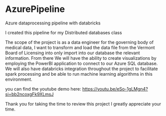 # AzurePipeline
Azure dataprocessing pipeline with databricks

I created this pipeline for my Distributed databases class

The scope of the project is as a data engineer for the governing body of medical data, I want to transform and load the data file from the Vermont Board of Licensing into only import into our database the relevant information.  From there We will have the ability to create visualizations by employing the PowerBI application to connect to our Azure SQL database. We will also have databricks integration throughout the  project to facilitate spark processing and be able to run machine learning algorithms in this environment. 

you can find the youtube demo here: https://youtu.be/eSo-1gLMgn4?si=bb2ncoxgFk9XLmsJ



Thank you for taking the time to review this project
I greatly appreciate your time. 

